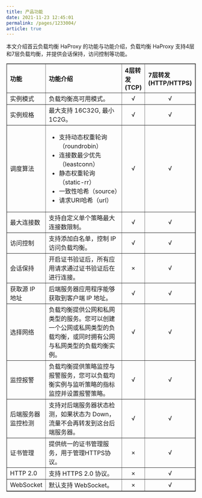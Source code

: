 ```yaml
---
title: 产品功能
date: 2021-11-23 12:45:01
permalink: /pages/1233004/
article: true
---
```


本文介绍首云负载均衡 HaProxy 的功能与功能介绍，负载均衡 HaProxy 支持4层和7层负载均衡，并提供会话保持，访问控制等功能。

<table width="95%" border="1" cellpadding="2" cellspacing="1">
	<thead>
        <tr>
            <th align="left" width="20%">功能</th><th align="left" width="70%">功能介绍</th><th align="left" width="15%">4层转发(TCP)</th><th align="left" width="15%">7层转发(HTTP/HTTPS)</th>
        </tr>
	</thead>
    <tbody>
        <tr>
            <td >实例模式</td><td>负载均衡高可用模式。</td><td  align="center">√</td><td align="center">√</td>
        </tr>
        <tr>
            <td >实例规格</td><td>最大支持 16C32G, 最小 1C2G。</td>
            <td  align="center">√</td><td align="center">√</td>
        </tr>
        <tr>
            <td >调度算法</td>
            <td>
                <ul>
                    <li>支持动态权重轮询（roundrobin）</li>
                    <li>连接数最少优先（leastconn）</li>
                    <li>静态权重轮询（static-rr）</li>
                    <li>一致性哈希（source）</li>
                    <li>请求URI哈希（url）</li>
                </ul>
            </td>
            <td  align="center">√</td><td align="center">√</td>
        </tr>
        <tr>
            <td >最大连接数</td><td>支持自定义单个策略最大连接数限制。</td><td align="center">√</td><td align="center">√</td>
        </tr>
        <tr>
            <td >访问控制</td><td>支持添加白名单，控制 IP 访问负载均衡。</td><td align="center">√</td><td align="center">√</td>
        </tr>
        <tr>
            <td >会话保持</td><td>开启证书验证后，所有应用请求通过证书验证后在进行连接。</td><td align="center">×</td><td align="center">√</td>
        </tr>
        <tr>
            <td >获取源 IP 地址</td><td>后端服务器应用程序能够获取到客户端 IP 地址。</td><td align="center">√</td><td align="center">√</td>
        </tr>
        <tr>
            <td >选择网络</td><td>负载均衡提供公网和私网类型的服务。您可以创建一个公网或私网类型的负载均衡，或同时拥有公网与私网类型的负载均衡实例。</td><td align="center">√</td><td align="center">√</td>
        </tr>
        <tr>
            <td >监控报警</td><td>负载均衡提供策略监控与报警服务，您可以负载均衡实例与监听策略的指标监控并设置报警策略。</td><td align="center">√</td><td align="center">√</td>
        </tr>
        <tr>
            <td >后端服务器监控检测</td><td>支持对后端服务器状态检测，如果状态为 Down，流量不会再转发到这台后端服务器。</td><td align="center">√</td><td align="center">√</td>
        </tr>
        <tr>
            <td >证书管理</td><td>提供统一的证书管理服务，用于管理HTTPS协议。</td><td align="center">×</td><td align="center">√</td>
        </tr>
        <tr>
            <td >HTTP 2.0</td><td>支持 HTTPS 2.0 协议。</td><td align="center">×</td><td align="center">√</td>
        </tr>
        <tr>
            <td >WebSocket</td><td>默认支持 WebSocket。</td><td align="center">×</td><td align="center">√</td>
        </tr>
	</tbody>
</table>
